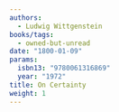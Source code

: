 ```yaml
---
authors:
  - Ludwig Wittgenstein
books/tags:
  - owned-but-unread
date: "1800-01-09"
params:
  isbn13: "9780061316869"
  year: "1972"
title: On Certainty
weight: 1
---
```


<!--more-->
